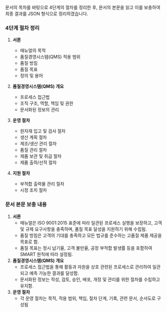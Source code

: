 문서의 목차를 바탕으로 4단계의 절차를 정리한 후, 문서의 본문을 읽고 이를 보충하여 최종 결과를 JSON 형식으로 정리하겠습니다.

### 4단계 절차 정리

1. **서론**
    - 매뉴얼의 목적
    - 품질경영시스템(QMS) 적용 범위
    - 품질 방침
    - 품질 목표
    - 정의 및 용어

2. **품질경영시스템(QMS) 개요**
    - 프로세스 접근법
    - 조직 구조, 역할, 책임 및 권한
    - 문서화된 정보의 관리

3. **운영 절차**
    - 원자재 입고 및 검사 절차
    - 생산 계획 절차
    - 제조/생산 관리 절차
    - 품질 관리 절차
    - 제품 보관 및 취급 절차
    - 제품 출하/선적 절차

4. **지원 절차**
    - 부적합 출력물 관리 절차
    - 시정 조치 절차
    
### 문서 본문 보충 내용
    
1. **서론**
    - 매뉴얼은 ISO 9001:2015 표준에 따라 일관된 프로세스 실행을 보장하고, 고객 및 규제 요구사항을 충족하며, 품질 목표 달성을 지원하기 위해 수립됨.
    - 품질 방침은 고객의 기대를 충족하고 모든 법규를 준수하는 고품질 제품 제공을 목표로 함.
    - 품질 목표는 정시 납기율, 고객 불만율, 공정 부적합 발생률 등을 포함하여 SMART 원칙에 따라 설정됨.
2. **품질경영시스템(QMS) 개요**
    - 프로세스 접근법을 통해 활동과 자원을 상호 관련된 프로세스로 관리하여 일관되고 예측 가능한 결과를 달성함.
    - 문서화된 정보는 작성, 검토, 승인, 배포, 개정 및 관리를 위한 절차를 수립하고 유지함.
3. **운영 절차**
    - 각 운영 절차는 목적, 적용 범위, 책임, 절차 단계, 기록, 관련 문서, 순서도로 구성됨